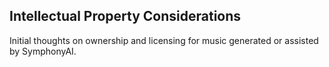 ## Intellectual Property Considerations
Initial thoughts on ownership and licensing for music generated or assisted by SymphonyAI.
